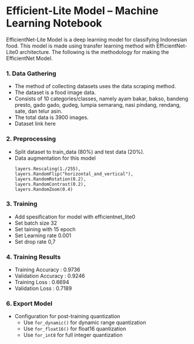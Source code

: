 # Efficient-Lite Model – Machine Learning Notebook
EfficientNet-Lite Model is a deep learning model for classifying Indonesian food. This model is made using transfer learning method with EfficientNet-Lite0 architecture. The following is the methodology for making the EfficientNet Model.

### 1. Data Gathering
- The method of collecting datasets uses the data scraping method.
- The dataset is a food image data.
- Consists of 10 categories/classes, namely ayam bakar, bakso, bandeng presto, gado gado, gudeg, lumpia semarang, nasi pindang, rendang, sate, dan telur asin.
- The total data is 3900 images.
- Dataset link here

### 2. Preprocessing
- Split dataset to train_data (80%) and test data (20%).
- Data augmentation for this model 
  ```
  layers.Rescaling(1./255),
  layers.RandomFlip("horizontal_and_vertical"),
  layers.RandomRotation(0.2),
  layers.RandomContrast(0.2),
  layers.RandomZoom(0.4)
  ```
  
### 3. Training
- Add spesification for model with efficientnet_lite0
- Set batch size 32
- Set taining with 15 epoch
- Set Learning rate 0.001
- Set drop rate 0,7

### 4. Training Results
- Training Accuracy   : 0.9736
- Validation Accuracy : 0.9246
- Training Loss       : 0.6694
- Validation Loss     : 0.7189

### 6. Export Model
- Configuration for post-training quantization
  * Use ```for_dynamic()``` for dynamic range quantization
  * Use ```for_float16()``` for float16 quantization 
  * Use ```for_int8``` for full integer quantization 
